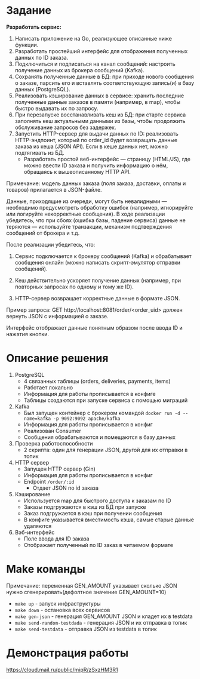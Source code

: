 # Задание

**Разработать сервис:**

1. Написать приложение на Go, реализующее описанные ниже функции.
2. Разработать простейший интерфейс для отображения полученных данных по ID заказа.
3. Подключиться и подписаться на канал сообщений: настроить получение данных из брокера сообщений (Kafka).
4. Сохранять полученные данные в БД: при приходе нового сообщения о заказе, парсить его и вставлять соответствующую
   запись(и) в базу данных (PostgreSQL).
5. Реализовать кэширование данных в сервисе: хранить последние полученные данные заказов в памяти (например, в map),
   чтобы быстро выдавать их по запросу.
6. При перезапуске восстанавливать кеш из БД: при старте сервиса заполнять кеш актуальными данными из базы, чтобы
   продолжить обслуживание запросов без задержек.
7. Запустить HTTP-сервер для выдачи данных по ID: реализовать HTTP-эндпоинт, который по order_id будет возвращать данные
   заказа из кеша (JSON API). Если в кеше данных нет, можно подтягивать из БД.
    - Разработать простой веб-интерфейс — страницу (HTML/JS), где можно ввести ID заказа и получить информацию о нём,
      обращаясь к вышеописанному HTTP API.

Примечание: модель данных заказа (поля заказа, доставки, оплаты и товаров) прилагается в JSON-файле.

Данные, приходящие из очереди, могут быть невалидными — необходимо предусмотреть обработку ошибок (например, игнорируйте
или логируйте некорректные сообщения). В ходе реализации убедитесь, что при сбоях (ошибка базы, падение сервиса) данные
не теряются — используйте транзакции, механизм подтверждения сообщений от брокера и т.д.

После реализации убедитесь, что:

1. Сервис подключается к брокеру сообщений (Kafka) и обрабатывает сообщения онлайн (можно написать скрипт-эмулятор
   отправки сообщений).

2. Кеш действительно ускоряет получение данных (например, при повторных запросах по одному и тому же ID).

3. HTTP-сервер возвращает корректные данные в формате JSON.

Пример запроса:
GET http://localhost:8081/order/<order_uid> должен вернуть JSON с информацией о заказе.

Интерфейс отображает данные понятным образом после ввода ID и нажатия кнопки.

# Описание решения

1. PostgreSQL
    - 4 связанных таблицы (orders, deliveries, payments, items)
    - Работает локально
    - Информация для работы прописывается в конфиге
    - Таблицы создаются при запуске сервиса с помощью миграций
2. Kafka
    - Был запущен контейнер с брокером командой  `docker run -d --name=kafka -p 9092:9092 apache/kafka`
    - Информация для работы прописывается в конфиг
    - Реализован Consumer
    - Сообщения обрабатываются и помещаются в базу данных
3. Проверка работоспособности
    - 2 скрипта: один для генерации JSON, другой для их отправки в топик
4. HTTP сервер
    - Запущен HTTP сервер (Gin)
    - Информация для работы прописывается в конфиг
    - Endpoint `/order/:id`
        - Отдает JSON по id заказа
5. Кэширование
    - Используется map для быстрого доступа к заказам по ID
    - Заказы подгружаются в кэш из БД при запуске
    - Заказ подгружается в кэш при получении сообщения
    - В конфиге указывается вместимость кэша, самые старые данные удаляются
6. Вэб-интерфейс
    - Поле ввода для ID заказа
    - Отображает полученный по ID заказ в читаемом формате

# Make команды

Примечание: переменная GEN_AMOUNT указывает сколько JSON нужно сгенерировать(дефолтное значение GEN_AMOUNT=10)

- `make up` - запуск инфраструктуры
- `make down` - остановка всех сервисов
- `make gen-json` - генерация GEN_AMOUNT JSON и кладет их в testdata
- `make send-random-testdada` - генерация JSON и их отправка в топик
- `make send-testdata` - отправка JSON из testdata в топик

# Демонстрация работы

https://cloud.mail.ru/public/mipR/zSxzHM3R1
